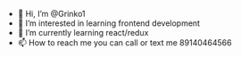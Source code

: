 - 👋 Hi, I’m @Grinko1
- 👀 I’m interested in learning frontend development 
- 🌱 I’m currently learning react/redux
- 📫 How to reach me you can call or text me 89140464566 

<!---
Grinko1/Grinko1 is a ✨ special ✨ repository because its `README.md` (this file) appears on your GitHub profile.
You can click the Preview link to take a look at your changes.
--->
